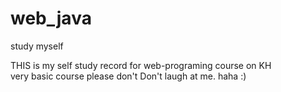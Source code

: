 # web_java
 study myself

THIS is my self study record for web-programing course on KH <br>
very basic course please don't Don't laugh at me. haha :) 